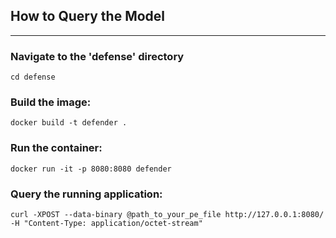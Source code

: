 ## How to Query the Model

---
### Navigate to the 'defense' directory
```
cd defense
```

### Build the image:
```
docker build -t defender .
```

### Run the container:
```
docker run -it -p 8080:8080 defender
```

### Query the running application:
```
curl -XPOST --data-binary @path_to_your_pe_file http://127.0.0.1:8080/ -H "Content-Type: application/octet-stream"
```
